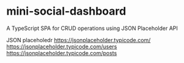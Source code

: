 # mini-social-dashboard
A TypeScript SPA for CRUD operations using JSON Placeholder API


JSON placeholedr
https://jsonplaceholder.typicode.com/
https://jsonplaceholder.typicode.com/users
https://jsonplaceholder.typicode.com/posts